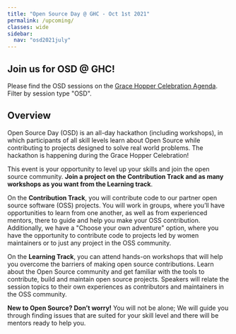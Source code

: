 ```yaml
---
title: "Open Source Day @ GHC - Oct 1st 2021"
permalink: /upcoming/
classes: wide
sidebar:
  nav: "osd2021july"
---
```

## Join us for OSD @ GHC! 

Please find the OSD sessions on the [Grace Hopper Celebration Agenda](https://ghc.anitab.org/attend/vghc-21-agenda/). Filter by session type "OSD".

## Overview

Open Source Day (OSD) is an all-day hackathon (including workshops), in which participants of all skill levels learn about Open Source while contributing to projects designed to solve real world problems. The hackathon is happening during the Grace Hopper Celebration!

This event is your opportunity to level up your skills and join the open source community. **Join a project on the Contribution Track and as many workshops as you want from the Learning track**.

On the **Contribution Track**, you will contribute code to our partner open source software (OSS) projects. You will work in groups, where you’ll have opportunities to learn from one another, as well as from experienced mentors, there to guide and help you make your OSS contribution. Additionally, we have a "Choose your own adventure" option, where you have the opportunity to contribute code to projects led by women maintainers or to just any project in the OSS community.

On the **Learning Track**, you can attend hands-on workshops that will help you overcome the barriers of making open source contributions. Learn about the Open Source community and get familiar with the tools to contribute, build and maintain open source projects. Speakers will relate the session topics to their own experiences as contributors and maintainers in the OSS community.

**New to Open Source? Don’t worry!** You will not be alone; We will guide you through finding issues that are suited for your skill level and there will be mentors ready to help you.



